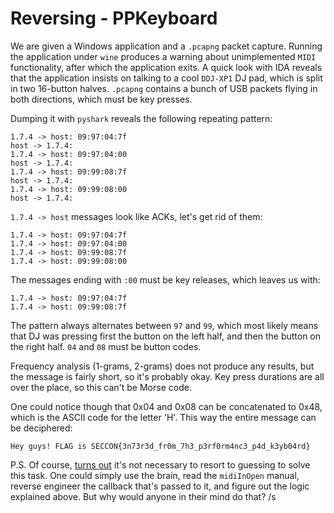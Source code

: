 # Reversing - PPKeyboard

We are given a Windows application and a `.pcapng` packet capture. Running the
application under `wine` produces a warning about unimplemented `MIDI`
functionality, after which the application exits. A quick look with IDA reveals
that the application insists on talking to a cool `DDJ-XP1` DJ pad, which is
split in two 16-button halves. `.pcapng` contains a bunch of USB packets flying
in both directions, which must be key presses.

Dumping it with `pyshark` reveals the following repeating pattern:

```
1.7.4 -> host: 09:97:04:7f
host -> 1.7.4:
1.7.4 -> host: 09:97:04:00
host -> 1.7.4:
1.7.4 -> host: 09:99:08:7f
host -> 1.7.4:
1.7.4 -> host: 09:99:08:00
host -> 1.7.4:
```

`1.7.4 -> host` messages look like ACKs, let's get rid of them:

```
1.7.4 -> host: 09:97:04:7f
1.7.4 -> host: 09:97:04:00
1.7.4 -> host: 09:99:08:7f
1.7.4 -> host: 09:99:08:00
```

The messages ending with `:00` must be key releases, which leaves us with:

```
1.7.4 -> host: 09:97:04:7f
1.7.4 -> host: 09:99:08:7f
```

The pattern always alternates between `97` and `99`, which most likely means
that DJ was pressing first the button on the left half, and then the button
on the right half. `04` and `08` must be button codes.

Frequency analysis (1-grams, 2-grams) does not produce any results, but the
message is fairly short, so it's probably okay. Key press durations are all over
the place, so this can't be Morse code.

One could notice though that 0x04 and 0x08 can be concatenated to 0x48, which is
the ASCII code for the letter 'H'. This way the entire message can be
deciphered:

```
Hey guys! FLAG is SECCON{3n73r3d_fr0m_7h3_p3rf0rm4nc3_p4d_k3yb04rd}
```

P.S. Of course, [turns out](
https://tuanlinh.gitbook.io/ctf/seccon-2019-qualification#ppkeyboard
) it's not necessary to resort to guessing to solve this task. One could simply
use the brain, read the `midiInOpen` manual, reverse engineer the callback
that's passed to it, and figure out the logic explained above. But why would
anyone in their mind do that? /s
